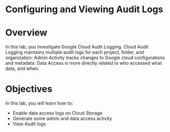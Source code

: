 # Configuring and Viewing Audit Logs

# **Overview**

In this lab, you investigate Google Cloud Audit Logging. Cloud Audit Logging maintains multiple audit logs for each project, folder, and organization: Admin Activity tracks changes to Google cloud configurations and metadata. Data Access is more directly related to who accessed what data, and when.

# **Objectives**

In this lab, you will learn how to:

- Enable data access logs on Cloud Storage
- Generate some admin and data access activity
- View Audit logs